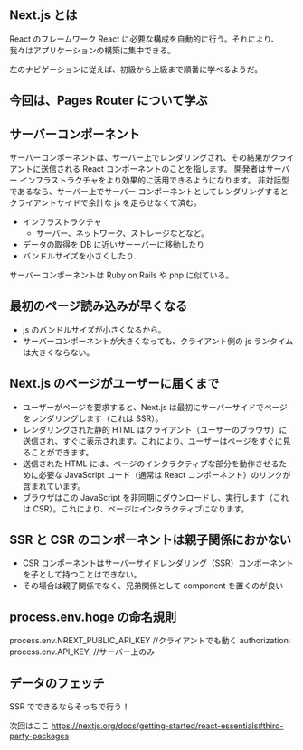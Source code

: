 ## Next.js とは

React のフレームワーク
React に必要な構成を自動的に行う。それにより、我々はアプリケーションの構築に集中できる。

左のナビゲーションに従えば、初級から上級まで順番に学べるようだ。

## 今回は、Pages Router について学ぶ

## サーバーコンポーネント

サーバーコンポーネントは、サーバー上でレンダリングされ、その結果がクライアントに送信される React コンポーネントのことを指します。
開発者はサーバー インフラストラクチャをより効果的に活用できるようになります。
非対話型であるなら、サーバー上でサーバー コンポーネントとしてレンダリングするとクライアントサイドで余計な js を走らせなくて済む。

- インフラストラクチャ
  - サーバー、ネットワーク、ストレージなどなど。
- データの取得を DB に近いサーーバーに移動したり
- バンドルサイズを小さくしたり.

サーバーコンポーネントは Ruby on Rails や php に似ている。

## 最初のページ読み込みが早くなる

- js のバンドルサイズが小さくなるから。
- サーバーコンポーネントが大きくなっても、クライアント側の js ランタイムは大きくならない。

## Next.js のページがユーザーに届くまで

- ユーザーがページを要求すると、Next.js は最初にサーバーサイドでページをレンダリングします（これは SSR）。
- レンダリングされた静的 HTML はクライアント（ユーザーのブラウザ）に送信され、すぐに表示されます。これにより、ユーザーはページをすぐに見ることができます。
- 送信された HTML には、ページのインタラクティブな部分を動作させるために必要な JavaScript コード（通常は React コンポーネント）のリンクが含まれています。
- ブラウザはこの JavaScript を非同期にダウンロードし、実行します（これは CSR）。これにより、ページはインタラクティブになります。

## SSR と CSR のコンポーネントは親子関係におかない

- CSR コンポーネントはサーバーサイドレンダリング（SSR）コンポーネントを子として持つことはできない。
- その場合は親子関係でなく、兄弟関係として component を置くのが良い

## process.env.hoge の命名規則

process.env.NREXT_PUBLIC_API_KEY //クライアントでも動く
authorization: process.env.API_KEY, //サーバー上のみ

## データのフェッチ

SSR でできるならそっちで行う！

次回はここ
https://nextjs.org/docs/getting-started/react-essentials#third-party-packages
